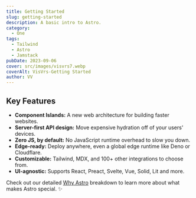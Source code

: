 ```yaml
---
title: Getting Started
slug: getting-started
description: A basic intro to Astro.
category:
  - One
tags:
  - Tailwind
  - Astro
  - Jamstack
pubDate: 2023-09-06
cover: src/images/visvrs7.webp
coverAlt: VisVrs-Getting Started
author: VV
---
```


## Key Features

- **Component Islands:** A new web architecture for building faster websites.
- **Server-first API design:** Move expensive hydration off of your users' devices.
- **Zero JS, by default:** No JavaScript runtime overhead to slow you down.
- **Edge-ready:** Deploy anywhere, even a global edge runtime like Deno or Cloudflare.
- **Customizable:** Tailwind, MDX, and 100+ other integrations to choose from.
- **UI-agnostic:** Supports React, Preact, Svelte, Vue, Solid, Lit and more.

Check out our detailed [Why Astro](/en/concepts/why-astro/) breakdown to learn more about what makes Astro special. ✨


